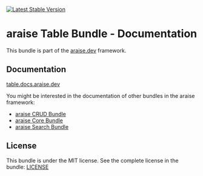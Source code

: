 [![Latest Stable Version](https://poser.pugx.org/araise/table-bundle/v/stable)](https://packagist.org/packages/araise/table-bundle)

# araise Table Bundle - Documentation

This bundle is part of the [araise.dev](https://araise.dev) framework.

## Documentation

[table.docs.araise.dev](https://table.docs.araise.dev/#/)

You might be interested in the documentation of other bundles in the araise framework:

- [araise CRUD Bundle](https://crud.docs.araise.dev/)
- [araise Core Bundle](https://core.docs.araise.dev/)
- [araise Search Bundle](https://search.docs.araise.dev/)

## License

This bundle is under the MIT license. See the complete license in the bundle: [LICENSE](LICENSE)

